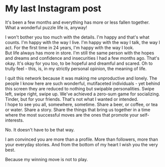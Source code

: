 # My last Instagram post
It's been a few months and everything has more or less fallen together. What a wonderful puzzle life is, anyway!  
  
I won't bother you too much with the details. I'm happy and that's what counts. I'm happy with the way I live. I'm happy with the way I talk, the way I act. For the first time in 24 years, I'm happy with the way I look.  
But life always has more in store. I'm still the same person with the hopes and dreams and confidence and insecurities I had a few months ago. That's okay. It's okay for you too, to be hopeful and dreamful and scared. Oh to trully feel - this, is, in my strictly personal opinion, the meaning of life.  
  
I quit this network because it was making me unproductive and lonely. The people I know here are such wonderful, mutifaceted individuals - yet behind this screen they are reduced to nothing but swipable personalities. Swipe left, swipe right, swipe up. We've achieved a zero-sum game for socializing. Tinder, but for your friends. That's not what I wanted or intended.  
I hope to see you all, somewhere, sometime. Share a beer, or coffee, or tea or water. Share a story. Share the things that bring us together in a time where the most successful moves are the ones that promote your self-interests.  
  
No. It doesn't have to be that way.  
  
I am convinced you are more than a profile. More than followers, more than your everyday stories. And from the bottom of my heart I wish you the very best.  
  
Because my winning move is not to play.